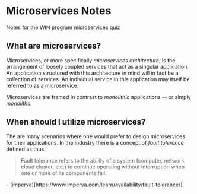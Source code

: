 # Microservices Notes

Notes for the WIN program microservices quiz

## What are microservices? ## 

Microservices, or more specifically *microservices architecture*, is the arrangement of loosely coupled services that act as a singular application. An application structured with this architecture in mind will in fact be a collection of services. An individual service in this application may itself be referred to as a microservice.

Microservices are framed in contrast to *monolithic* applications -- or simply *monoliths*.

## When should I utilize microservices? ##

The are many scenarios where one would prefer to design microservices for their applications. In the industry there is a concept of *fault tolerance* defined as thus:

> Fault tolerance refers to the ability of a system (computer, network, cloud cluster, etc.) to continue operating without interruption when one or more of its components fail.
<p> - (imperva)[https://www.imperva.com/learn/availability/fault-tolerance/] </p>

